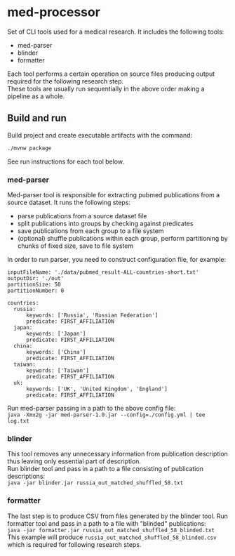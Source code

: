 # med-processor
Set of CLI tools used for a medical research. It includes the following tools:
* med-parser
* blinder
* formatter

Each tool performs a certain operation on source files producing output required for the following research step.  
These tools are usually run sequentially in the above order making a pipeline as a whole.

## Build and run
Build project and create executable artifacts with the command:
```bash
./mvnw package
```

See run instructions for each tool below.

### med-parser
Med-parser tool is responsible for extracting pubmed publications from a source dataset. It runs the following steps:
* parse publications from a source dataset file
* split publications into groups by checking against predicates
* save publications from each group to a file system 
* (optional) shuffle publications within each group, perform partitioning by chunks of fixed size, save to file system

In order to run parser, you need to construct configuration file, for example:

```
inputFileName: './data/pubmed_result-ALL-countries-short.txt'
outputDir: './out'
partitionSize: 50
partitionNumber: 0

countries:
  russia:
      keywords: ['Russia', 'Russian Federation']
      predicate: FIRST_AFFILIATION
  japan:
      keywords: ['Japan']
      predicate: FIRST_AFFILIATION
  china:
      keywords: ['China']
      predicate: FIRST_AFFILIATION
  taiwan:
      keywords: ['Taiwan']
      predicate: FIRST_AFFILIATION
  uk:
      keywords: ['UK', 'United Kingdom', 'England']
      predicate: FIRST_AFFILIATION
```

Run med-parser passing in a path to the above config file:  
`java -Xmx2g -jar med-parser-1.0.jar --config=./config.yml | tee log.txt`

### blinder
This tool removes any unnecessary information from publication description thus leaving only essential part of description.   
Run blinder tool and pass in a path to a file consisting of publication descriptions:  
`java -jar blinder.jar russia_out_matched_shuffled_58.txt`

### formatter
The last step is to produce CSV from files generated by the blinder tool.
Run formatter tool and pass in a path to a file with "blinded" publications:  
`java -jar formatter.jar russia_out_matched_shuffled_58_blinded.txt`  
This example will produce `russia_out_matched_shuffled_58_blinded.csv` which is required for following research steps.
